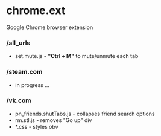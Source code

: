 # chrome.ext
Google Chrome browser extension

### /all_urls
- set.mute.js - **"Ctrl + M"** to mute/unmute each tab
### /steam.com
- in progress ...

### /vk.com
- pn_friends.shutTabs.js - collapses friend search options
- rm.stl.js - removes "Go up" div
- *.css - styles obv